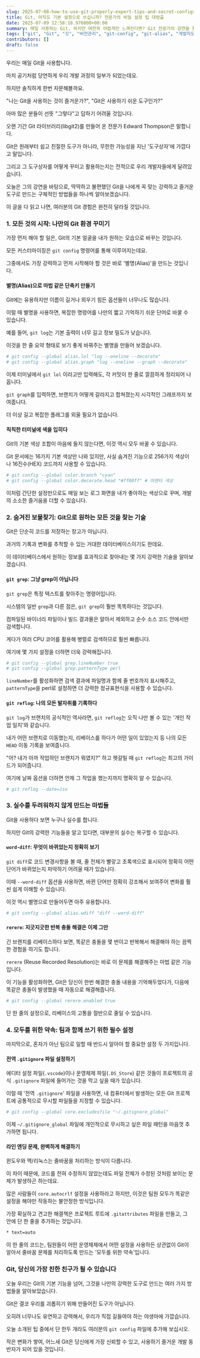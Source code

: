 ```yaml
---
slug: 2025-07-08-how-to-use-git-properly-expert-tips-and-secret-configs
title: Git, 아직도 기본 설정으로 쓰십니까? 전문가의 비밀 설정 팁 대방출
date: 2025-07-09 12:58:18.976000+00:00
summary: 매일 사용하는 Git, 하지만 여전히 어렵게만 느껴진다면? Git 전문가의 강연을 통해 커스터마이징, 고급 검색, 충돌 해결 등 생산성을 극대화하는 비밀 설정과 팁을 알아봅니다.
tags: ["git", "Git", "깃", "버전관리", "git-config", "git-alias", "개발자도구"]
contributors: []
draft: false
---
```


우리는 매일 Git을 사용합니다.

마치 공기처럼 당연하게 우리 개발 과정의 일부가 되었는데요.

하지만 솔직하게 한번 자문해볼까요.

"나는 Git을 사용하는 것이 즐거운가?", "Git은 사용하기 쉬운 도구인가?"

아마 많은 분들이 선뜻 "그렇다"고 답하기 어려울 것입니다.

오랜 기간 Git 라이브러리(libgit2)를 만들어 온 전문가 Edward Thompson은 말합니다.

Git은 원래부터 쉽고 친절한 도구가 아니라, 무한한 가능성을 지닌 '도구상자'에 가깝다고 말입니다.

그리고 그 도구상자를 어떻게 꾸미고 활용하는지는 전적으로 우리 개발자들에게 달려있습니다.

오늘은 그의 강연을 바탕으로, 딱딱하고 불편했던 Git을 나에게 꼭 맞는 강력하고 즐거운 도구로 만드는 구체적인 방법들을 하나씩 알아보겠습니다.

이 글을 다 읽고 나면, 여러분의 Git 경험은 완전히 달라질 것입니다.

### 1. 모든 것의 시작: 나만의 Git 환경 꾸미기

가장 먼저 해야 할 일은, Git의 기본 얼굴을 내가 원하는 모습으로 바꾸는 것입니다.

모든 커스터마이징은 `git config` 명령어를 통해 이루어지는데요.

그중에서도 가장 강력하고 먼저 시작해야 할 것은 바로 '별명(Alias)'을 만드는 것입니다.

#### 별명(Alias)으로 마법 같은 단축키 만들기

Git에는 유용하지만 이름이 길거나 외우기 힘든 옵션들이 너무나도 많습니다.

이럴 때 별명을 사용하면, 복잡한 명령어를 나만의 짧고 기억하기 쉬운 단어로 바꿀 수 있습니다.

예를 들어, `git log`는 기본 출력이 너무 길고 정보 밀도가 낮습니다.

이것을 한 줄 요약 형태로 보기 좋게 바꿔주는 별명을 만들어 보겠습니다.

```bash
# git config --global alias.lol "log --oneline --decorate"
# git config --global alias.graph "log --oneline --graph --decorate"
```

이제 터미널에서 `git lol` 이라고만 입력해도, 각 커밋이 한 줄로 깔끔하게 정리되어 나옵니다.

`git graph`를 입력하면, 브랜치가 어떻게 갈라지고 합쳐졌는지 시각적인 그래프까지 보여줍니다.

더 이상 길고 복잡한 플래그를 외울 필요가 없습니다.

#### 칙칙한 터미널에 색을 입히다

Git의 기본 색상 조합이 마음에 들지 않는다면, 이것 역시 모두 바꿀 수 있습니다.

Git 문서에는 16가지 기본 색상만 나와 있지만, 사실 숨겨진 기능으로 256가지 색상이나 16진수(HEX) 코드까지 사용할 수 있습니다.

```bash
# git config --global color.branch "cyan"
# git config --global color.decorate.head "#ff00ff" # 마젠타 색상
```

이처럼 간단한 설정만으로도 매일 보는 로그 화면을 내가 좋아하는 색상으로 꾸며, 개발의 소소한 즐거움을 더할 수 있습니다.

### 2. 숨겨진 보물찾기: Git으로 원하는 모든 것을 찾는 기술

Git은 단순히 코드를 저장하는 창고가 아닙니다.

과거의 기록과 변화를 추적할 수 있는 거대한 데이터베이스이기도 한데요.

이 데이터베이스에서 원하는 정보를 효과적으로 찾아내는 몇 가지 강력한 기술을 알아보겠습니다.

#### `git grep`: 그냥 grep이 아닙니다

`git grep`은 특정 텍스트를 찾아주는 명령어입니다.

시스템의 일반 `grep`과 다른 점은, `git grep`이 훨씬 똑똑하다는 것입니다.

컴파일된 바이너리 파일이나 빌드 결과물은 알아서 제외하고 순수 소스 코드 안에서만 검색합니다.

게다가 여러 CPU 코어를 활용해 병렬로 검색하므로 훨씬 빠릅니다.

여기에 몇 가지 설정을 더하면 더욱 강력해집니다.

```bash
# git config --global grep.lineNumber true
# git config --global grep.patternType perl
```

`lineNumber`를 활성화하면 검색 결과에 파일명과 함께 줄 번호까지 표시해주고, `patternType`을 perl로 설정하면 더 강력한 정규표현식을 사용할 수 있습니다.

#### `git reflog`: 나의 모든 발자취를 기록하다

`git log`가 브랜치의 공식적인 역사라면, `git reflog`는 오직 나만 볼 수 있는 '개인 작업 일지'와 같습니다.

내가 어떤 브랜치로 이동했는지, 리베이스를 하다가 어떤 일이 있었는지 등 나의 모든 `HEAD` 이동 기록을 보여줍니다.

"어? 내가 아까 작업하던 브랜치가 뭐였지?" 하고 헷갈릴 때 `git reflog`는 최고의 가이드가 되어줍니다.

여기에 날짜 옵션을 더하면 언제 그 작업을 했는지까지 명확히 알 수 있습니다.


```bash
# git reflog --date=iso
```

### 3. 실수를 두려워하지 않게 만드는 마법들

Git을 사용하다 보면 누구나 실수를 합니다.

하지만 Git의 강력한 기능들을 알고 있다면, 대부분의 실수는 복구할 수 있습니다.

#### `word-diff`: 무엇이 바뀌었는지 정확히 보기

`git diff`로 코드 변경사항을 볼 때, 줄 전체가 빨갛고 초록색으로 표시되어 정확히 어떤 단어가 바뀌었는지 파악하기 어려울 때가 있습니다.

이때 `--word-diff` 옵션을 사용하면, 바뀐 단어만 정확히 강조해서 보여주어 변화를 훨씬 쉽게 이해할 수 있습니다.

이것 역시 별명으로 만들어두면 아주 유용합니다.

```bash
# git config --global alias.wdiff "diff --word-diff"
```

#### `rerere`: 지긋지긋한 반복 충돌 해결은 이제 그만

긴 브랜치를 리베이스하다 보면, 똑같은 충돌을 몇 번이고 반복해서 해결해야 하는 끔찍한 경험을 하기도 합니다.

`rerere` (Reuse Recorded Resolution)는 바로 이 문제를 해결해주는 마법 같은 기능입니다.

이 기능을 활성화하면, Git은 당신이 한번 해결한 충돌 내용을 기억해두었다가, 다음에 똑같은 충돌이 발생했을 때 자동으로 해결해줍니다.

```bash
# git config --global rerere.enabled true
```

단 한 줄의 설정으로, 리베이스의 고통을 절반으로 줄일 수 있습니다.

### 4. 모두를 위한 약속: 팀과 함께 쓰기 위한 필수 설정

마지막으로, 혼자가 아닌 팀으로 일할 때 반드시 알아야 할 중요한 설정 두 가지입니다.

#### 전역 `.gitignore` 파일 설정하기

에디터 설정 파일(`.vscode`)이나 운영체제 파일(`.DS_Store`) 같은 것들이 프로젝트의 공식 `.gitignore` 파일에 들어가는 것을 막고 싶을 때가 있습니다.

이럴 때 '전역 `.gitignore`' 파일을 사용하면, 내 컴퓨터에서 발생하는 모든 Git 프로젝트에 공통적으로 무시할 파일들을 지정할 수 있습니다.

```bash
# git config --global core.excludesfile "~/.gitignore_global"
```

이제 `~/.gitignore_global` 파일에 개인적으로 무시하고 싶은 파일 패턴을 마음껏 추가하면 됩니다.

#### 라인 엔딩 문제, 완벽하게 해결하기

윈도우와 맥/리눅스는 줄바꿈을 처리하는 방식이 다릅니다.

이 차이 때문에, 코드를 전혀 수정하지 않았는데도 파일 전체가 수정된 것처럼 보이는 문제가 발생하곤 하는데요.

많은 사람들이 `core.autocrlf` 설정을 사용하라고 하지만, 이것은 팀원 모두가 똑같은 설정을 해야만 작동하는 불안정한 방식입니다.

가장 확실하고 견고한 해결책은 프로젝트 루트에 `.gitattributes` 파일을 만들고, 그 안에 단 한 줄을 추가하는 것입니다.

```sh
* text=auto
```

이 한 줄의 코드는, 팀원들이 어떤 운영체제에서 어떤 설정을 사용하든 상관없이 Git이 알아서 줄바꿈 문제를 처리하도록 만드는 '모두를 위한 약속'입니다.

### Git, 당신의 가장 친한 친구가 될 수 있습니다

오늘 우리는 Git의 기본 기능을 넘어, 그것을 나만의 강력한 도구로 만드는 여러 가지 방법들을 알아보았습니다.

Git은 결코 우리를 괴롭히기 위해 만들어진 도구가 아닙니다.

오히려 너무나도 유연하고 강력해서, 우리가 직접 길들여야 하는 야생마에 가깝습니다.

오늘 소개된 팁 중에서 단 한두 개라도 여러분의 `git config` 파일에 추가해 보십시오.

작은 변화가 쌓여, 어느새 Git은 당신에게 가장 신뢰할 수 있고, 사용하기 즐거운 개발 동반자가 되어 있을 것입니다.
